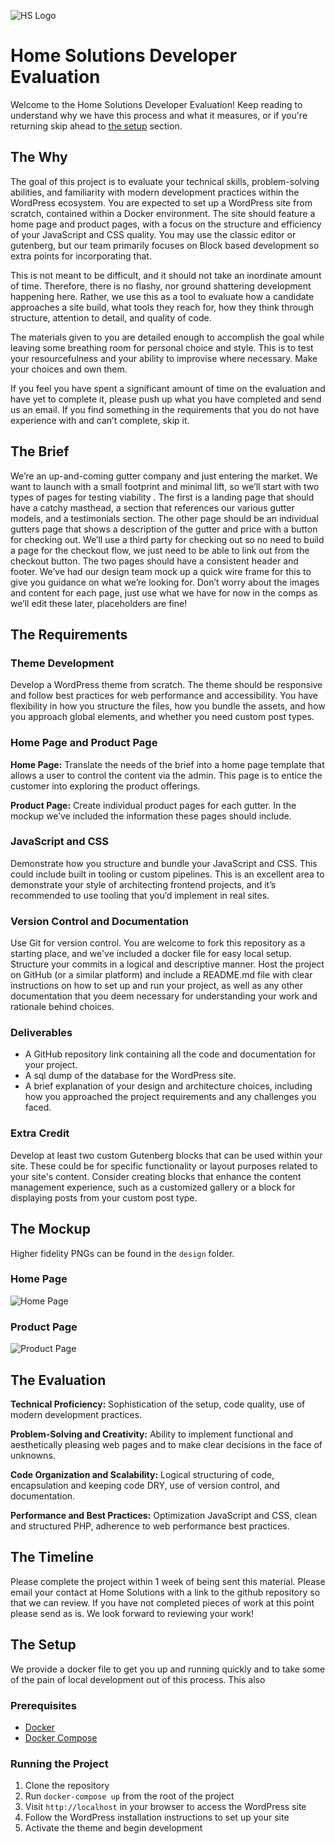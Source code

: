 ![HS Logo](design/hs-logo.jpeg)

# Home Solutions Developer Evaluation
Welcome to the Home Solutions Developer Evaluation! Keep reading to understand why we have this process and what it measures, or if you're returning skip ahead to [the setup](#the-setup) section.

## The Why
The goal of this project is to evaluate your technical skills, problem-solving abilities, and familiarity with modern development practices within the WordPress ecosystem. You are expected to set up a WordPress site from scratch, contained within a Docker environment. The site should feature a home page and product pages, with a focus on the structure and efficiency of your JavaScript and CSS quality. You may use the classic editor or gutenberg, but our team primarily focuses on Block based development so extra points for incorporating that.

This is not meant to be difficult, and it should not take an inordinate amount of time. Therefore, there is no flashy, nor ground shattering development happening here. Rather, we use this as a tool to evaluate how a candidate approaches a site build, what tools they reach for, how they think through structure, attention to detail, and quality of code.

The materials given to you are detailed enough to accomplish the goal while leaving some breathing room for personal choice and style. This is to test your resourcefulness and your ability to improvise where necessary. Make your choices and own them.

If you feel you have spent a significant amount of time on the evaluation and have yet to complete it, please push up what you have completed and send us an email. If you find something in the requirements that you do not have experience with and can’t complete, skip it.

## The Brief
We’re an up-and-coming gutter company and just entering the market. We want to launch with a small footprint and minimal lift, so we’ll start with two types of pages for testing viability . The first is a landing page that should have a catchy masthead, a section that references our various gutter models, and a testimonials section. The other page should be an individual gutters page that shows a description of the gutter and price with a button for checking out. We’ll use a third party for checking out so no need to build a page for the checkout flow, we just need to be able to link out from the checkout button. The two pages should have a consistent header and footer. We’ve had our design team mock up a quick wire frame for this to give you guidance on what we’re looking for. Don’t worry about the images and content for each page, just use what we have for now in the comps as we’ll edit these later, placeholders are fine!

## The Requirements
### Theme Development
Develop a WordPress theme from scratch. The theme should be responsive and follow best practices for web performance and accessibility. You have flexibility in how you structure the files, how you bundle the assets, and how you approach global elements, and whether you need custom post types.

### Home Page and Product Page
**Home Page:** Translate the needs of the brief into a home page template that allows a user to control the content via the admin. This page is to entice the customer into exploring the product offerings.

**Product Page:** Create individual product pages for each gutter. In the mockup we’ve included the information these pages should include.

### JavaScript and CSS
Demonstrate how you structure and bundle your JavaScript and CSS. This could include built in tooling or custom pipelines. This is an excellent area to demonstrate your style of architecting frontend projects, and it’s recommended to use tooling that you’d implement in real sites.

### Version Control and Documentation
Use Git for version control. You are welcome to fork this repository as a starting place, and we've included a docker file for easy local setup. Structure your commits in a logical and descriptive manner. Host the project on GitHub (or a similar platform) and include a README.md file with clear instructions on how to set up and run your project, as well as any other documentation that you deem necessary for understanding your work and rationale behind choices.

### Deliverables
- A GitHub repository link containing all the code and documentation for your project.
- A sql dump of the database for the WordPress site.
- A brief explanation of your design and architecture choices, including how you approached the project requirements and any challenges you faced.

### Extra Credit
Develop at least two custom Gutenberg blocks that can be used within your site. These could be for specific functionality or layout purposes related to your site's content. Consider creating blocks that enhance the content management experience, such as a customized gallery or a block for displaying posts from your custom post type.

## The Mockup
Higher fidelity PNGs can be found in the `design` folder.

### Home Page
![Home Page](design/wp-dev-eval-home.png)

### Product Page
![Product Page](design/wp-dev-eval-product.png)

## The Evaluation
**Technical Proficiency:** Sophistication of the setup, code quality, use of modern development practices.

**Problem-Solving and Creativity:** Ability to implement functional and aesthetically pleasing web pages and to make clear decisions in the face of unknowns.

**Code Organization and Scalability:** Logical structuring of code, encapsulation and keeping code DRY, use of version control, and documentation.

**Performance and Best Practices:** Optimization JavaScript and CSS, clean and structured PHP, adherence to web performance best practices.

## The Timeline
Please complete the project within 1 week of being sent this material. Please email your contact at Home Solutions with a link to the github repository so that we can review. If you have not completed pieces of work at this point please send as is. We look forward to reviewing your work!

## The Setup
We provide a docker file to get you up and running quickly and to take some of the pain of local development out of this process. This also

### Prerequisites
- [Docker](https://www.docker.com/get-started)
- [Docker Compose](https://docs.docker.com/compose/install/)

### Running the Project
1. Clone the repository
2. Run `docker-compose up` from the root of the project
3. Visit `http://localhost` in your browser to access the WordPress site
4. Follow the WordPress installation instructions to set up your site
5. Activate the theme and begin development


